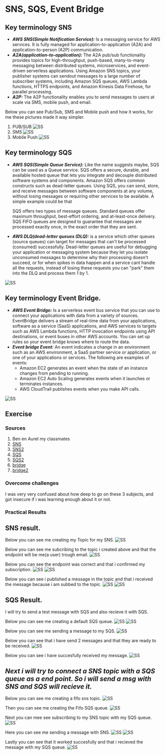 # SNS, SQS, Event Bridge



## Key terminology SNS
- ***AWS SNS(Simple Notification Service):*** Is a messaging service for AWS services. It is fully managed for application-to-application (A2A) and application-to-person (A2P) communication.
- ***A2A(application-to-application):*** The A2A pub/sub functionality provides topics for high-throughput, push-based, many-to-many messaging between distributed systems, microservices, and event-driven serverless applications. Using Amazon SNS topics, your publisher systems can sendout messages to a large number of subscriber systems, including Amazon SQS queues, AWS Lambda functions, HTTPS endpoints, and Amazon Kinesis Data Firehose, for parallel processing.
- ***A2P:*** The A2P functionality enables you to send messages to users at scale via SMS, mobile push, and email.

Below you can see Pub/Sub, SMS and Mobile push and how it works, for me these pictures made it way simpler.
1. PUB/SUB ![SS](../../../00_includes/AWS-14.10/pubsub.png)
2. SMS ![SS](../../../00_includes/AWS-14.10/SMS.png)
3. Mobile Push ![SS](../../../00_includes/AWS-14.10/mobilepush.png)

## Key terminology SQS
- ***AWS SQS(Simple Queue Service):*** Like the name suggests maybe, SQS can be used as a Queue service. SQS offers a secure, durable, and available hosted queue that lets you integrate and decouple distributed software systems and components. Amazon SQS offers common constructs such as dead-letter queues. Using SQS, you can send, store, and receive messages between software components at any volume, without losing messages or requiring other services to be available. A simple example could be that 

    SQS offers two types of message queues. Standard queues offer maximum throughput, best-effort ordering, and at-least-once delivery. SQS FIFO queues are designed to guarantee that messages are processed exactly once, in the exact order that they are sent.
- ***AWS DLQ(dead-letter queues (DLQ):*** is a service which other queues (source queues) can target for messages that can't be processed (consumed) successfully. Dead-letter queues are useful for debugging your application or messaging system because they let you isolate unconsumed messages to determine why their processing doesn't succeed, or for when spikes in data happen and a service cant handle all the requests, instead of losing these requests you can "park" them into the DLQ and process them 1 by 1.

![SS](../../../00_includes/AWS-14.10/dlq.png)


## Key terminology Event Bridge.
- ***AWS Event Bridge:*** Is a serverless event bus service that you can use to connect your applications with data from a variety of sources. EventBridge delivers a stream of real-time data from your applications, software as a service (SaaS) applications, and AWS services to targets such as AWS Lambda functions, HTTP invocation endpoints using API destinations, or event buses in other AWS accounts. You can set up rules so your event bridge knows where to route the data.
- ***Event bridge Event:*** An event indicates a change in an environment such as an AWS environment, a SaaS partner service or application, or one of your applications or services. The following are examples of events:
    - Amazon EC2 generates an event when the state of an instance changes from pending to running.
    - Amazon EC2 Auto Scaling generates events when it launches or terminates instances.
    - AWS CloudTrail publishes events when you make API calls.

![SS](../../../00_includes/AWS-14.10/evbridge.png)





## Exercise
### Sources
1. Ben en Aurel my classmates
2. [SNS](https://docs.aws.amazon.com/sns/latest/dg/welcome.html)
3. [SNS2](https://aws.amazon.com/sns/?whats-new-cards.sort-by=item.additionalFields.postDateTime&whats-new-cards.sort-order=desc)
4. [SQS](https://docs.aws.amazon.com/AWSSimpleQueueService/latest/SQSDeveloperGuide/welcome.html)
5. [SQS2](https://aws.amazon.com/sqs/)
6. [bridge](https://aws.amazon.com/eventbridge/#:~:text=Amazon%20EventBridge%20is%20a%20serverless,)
7. [bridge2](https://docs.aws.amazon.com/eventbridge/latest/userguide/eb-what-is.html)


### Overcome challenges
I was very very confused about how deep to go on these 3 subjects, and got insecure if i was learning enough about it or not.


### Practical Results 

## SNS result.

Below you can see me creating my Topic for my SNS.
![SS](../../../00_includes/AWS-14.10/topic.png)

Below you can see me subcribing to the topic i created above and that the endpoint will be me(a user) trough email.
![SS](../../../00_includes/AWS-14.10/create%20sub.png)

Below you can see the endpoint was correct and that i confirmed my subscription.
![SS](../../../00_includes/AWS-14.10/emailconfirm.png)
![SS](../../../00_includes/AWS-14.10/sub%20confirmed.png)

Below you can see i published a message in the topic and that i received the message because i am subbed to the topic.
![SS](../../../00_includes/AWS-14.10/publishmsg.png)
![SS](../../../00_includes/AWS-14.10/msg%20recieved.png)


## SQS Result.

I will try to send a test message with SQS and also recieve it with SQS.

Below you can see me creating a default SQS queue.
![SS](/00_includes/AWS-14.10/makeq.png)
![SS](/00_includes/AWS-14.10/makeq2.png)

Below you can see me sending a message to my SQS.
![SS](/00_includes/AWS-14.10/sqsmsg.png)

Below you can see that i have send 2 messages and that they are ready to be received.
![SS](/00_includes/AWS-14.10/msgready.png)

Below you can see i have succesfully received my message.
![SS](/00_includes/AWS-14.10/msgreceived.png)

## ***Next i will try to connect a SNS topic with a SQS queue as a end point. So i will send a msg with SNS and SQS will recieve it.***

Below you can see me creating a fifo sns topic.
![SS](/00_includes/AWS-14.10/SNSSQS.png)

Then you can see me creating the Fifo SQS queue.
![SS](/00_includes/AWS-14.10/newsqsforsns.png)

Next you can mee see subscribing to my SNS topic with my SQS queue.
![SS](/00_includes/AWS-14.10/subtosns.png)

Here you can see me sending a message with SNS.
![SS](/00_includes/AWS-14.10/snsmsg2.png)
![SS](/00_includes/AWS-14.10/snsmsg3.png)

Lastly you can see that it worked succesfully and that i recieved the message with my SQS queue.
![SS](/00_includes/AWS-14.10/snsmsgrdy.png)







